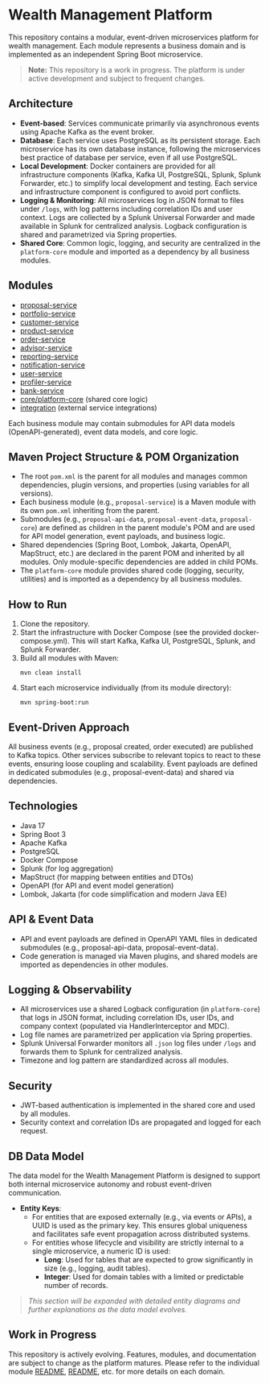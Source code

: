 # Wealth Management Platform

This repository contains a modular, event-driven microservices platform for wealth management. 
Each module represents a business domain and is implemented as an independent Spring Boot microservice.

> **Note:** This repository is a work in progress. The platform is under active development and subject to frequent changes.

## Architecture
- **Event-based**: Services communicate primarily via asynchronous events using Apache Kafka as the event broker.
- **Database**: Each service uses PostgreSQL as its persistent storage. Each microservice has its own database instance, following the microservices best practice of database per service, even if all use PostgreSQL.
- **Local Development**: Docker containers are provided for all infrastructure components (Kafka, Kafka UI, PostgreSQL, Splunk, Splunk Forwarder, etc.) to simplify local development and testing. Each service and infrastructure component is configured to avoid port conflicts.
- **Logging & Monitoring**: All microservices log in JSON format to files under `/logs`, with log patterns including correlation IDs and user context. Logs are collected by a Splunk Universal Forwarder and made available in Splunk for centralized analysis. Logback configuration is shared and parametrized via Spring properties.
- **Shared Core**: Common logic, logging, and security are centralized in the `platform-core` module and imported as a dependency by all business modules.

## Modules
- [proposal-service](business-modules/proposal-service/README.md)
- [portfolio-service](business-modules/portfolio-service/README.md)
- [customer-service](business-modules/customer-service/README.md)
- [product-service](business-modules/product-service/README.md)
- [order-service](business-modules/order-service/README.md)
- [advisor-service](business-modules/advisor-service/README.md)
- [reporting-service](business-modules/reporting-service/README.md)
- [notification-service](business-modules/notification-service/README.md)
- [user-service](business-modules/user-service/README.md)
- [profiler-service](business-modules/profiler-service/README.md)
- [bank-service](business-modules/bank-service/README.md)
- [core/platform-core](core/platform-core/README.md) (shared core logic)
- [integration](integration/README.md) (external service integrations)

Each business module may contain submodules for API data models (OpenAPI-generated), event data models, and core logic.

## Maven Project Structure & POM Organization
- The root `pom.xml` is the parent for all modules and manages common dependencies, plugin versions, and properties (using variables for all versions).
- Each business module (e.g., `proposal-service`) is a Maven module with its own `pom.xml` inheriting from the parent. 
- Submodules (e.g., `proposal-api-data`, `proposal-event-data`, `proposal-core`) are defined as children in the parent module's POM and are used for API model generation, event payloads, and business logic.
- Shared dependencies (Spring Boot, Lombok, Jakarta, OpenAPI, MapStruct, etc.) are declared in the parent POM and inherited by all modules. Only module-specific dependencies are added in child POMs.
- The `platform-core` module provides shared code (logging, security, utilities) and is imported as a dependency by all business modules.

## How to Run
1. Clone the repository.
2. Start the infrastructure with Docker Compose (see the provided docker-compose.yml). This will start Kafka, Kafka UI, PostgreSQL, Splunk, and Splunk Forwarder.
3. Build all modules with Maven:
   ```
   mvn clean install
   ```
4. Start each microservice individually (from its module directory):
   ```
   mvn spring-boot:run
   ```

## Event-Driven Approach
All business events (e.g., proposal created, order executed) are published to Kafka topics. Other services subscribe to relevant topics to react to these events, ensuring loose coupling and scalability. Event payloads are defined in dedicated submodules (e.g., proposal-event-data) and shared via dependencies.

## Technologies
- Java 17
- Spring Boot 3
- Apache Kafka
- PostgreSQL
- Docker Compose
- Splunk (for log aggregation)
- MapStruct (for mapping between entities and DTOs)
- OpenAPI (for API and event model generation)
- Lombok, Jakarta (for code simplification and modern Java EE)

## API & Event Data
- API and event payloads are defined in OpenAPI YAML files in dedicated submodules (e.g., proposal-api-data, proposal-event-data).
- Code generation is managed via Maven plugins, and shared models are imported as dependencies in other modules.

## Logging & Observability
- All microservices use a shared Logback configuration (in `platform-core`) that logs in JSON format, including correlation IDs, user IDs, and company context (populated via HandlerInterceptor and MDC).
- Log file names are parametrized per application via Spring properties.
- Splunk Universal Forwarder monitors all `.json` log files under `/logs` and forwards them to Splunk for centralized analysis.
- Timezone and log pattern are standardized across all modules.

## Security
- JWT-based authentication is implemented in the shared core and used by all modules.
- Security context and correlation IDs are propagated and logged for each request.

## DB Data Model
The data model for the Wealth Management Platform is designed to support both internal microservice autonomy and robust event-driven communication. 

- **Entity Keys**: 
  - For entities that are exposed externally (e.g., via events or APIs), a UUID is used as the primary key. This ensures global uniqueness and facilitates safe event propagation across distributed systems.
  - For entities whose lifecycle and visibility are strictly internal to a single microservice, a numeric ID is used:
    - **Long**: Used for tables that are expected to grow significantly in size (e.g., logging, audit tables).
    - **Integer**: Used for domain tables with a limited or predictable number of records.

> _This section will be expanded with detailed entity diagrams and further explanations as the data model evolves._

## Work in Progress
This repository is actively evolving. Features, modules, and documentation are subject to change as the platform matures. Please refer to the individual module [README](business-modules/proposal-service/README.md), [README](business-modules/portfolio-service/README.md), etc. for more details on each domain.
